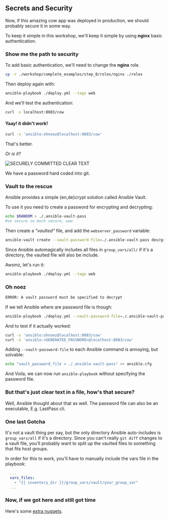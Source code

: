 ## Secrets and Security

Now, if this amazing cow app was deployed in production, we should probably secure it in some way.

To keep it simple in this workshop, we'll keep it simple by using **nginx** basic authentication.

### Show me the path to security

To add basic authentication, we'll need to change the **nginx** role.

```sh
cp -r ./workshop/complete_examples/step_8/roles/nginx ./roles
```

Then deploy again with:

```sh
ansible-playbook ./deploy.yml --tags web
```

And we'll test the authentication:
```sh
curl -s localhost:8083/cow
```

#### Yaay! it didn't work!

```sh
curl -s 'ansible:ohnoez@localhost:8083/cow'
```

That's better.

_Or is it_?

![SECURELY COMMITTED CLEAR TEXT](https://i.imgflip.com/ye9jg.jpg)

We have a password hard coded into git.

### Vault to the rescue

Ansible provides a simple {en,de}crypt solution called Ansible Vault.

To use it you need to create a password for encrypting and decrypting:


```sh
echo $RANDOM > ./.ansible-vault-pass
#so secure so much secure, wow
```

Then create a _"vaulted"_ file, and add the `webserver_password` variable:

```sh
ansible-vault create --vault-password-file=./.ansible-vault-pass dev/group_vars/all/vault
```

Since Ansible automagically includes all files in `group_vars/all/` if it's a directory, the vaulted file will also be include.

Awsmz, let's run it:

```sh
ansible-playbook ./deploy.yml --tags web
```

### Oh noez

```sh
ERROR: A vault password must be specified to decrypt
```

If we tell Ansible where are password file is though:

```sh
ansible-playbook ./deploy.yml --vault-password-file=./.ansible-vault-pass --tags web
```

And to test if it actually worked:

```sh
curl -s 'ansible:ohnoez@localhost:8083/cow'
curl -s 'ansible:<GENERATED_PASSWORD>@localhost:8083/cow'
```

Adding `--vault-password-file` to each Ansible command is annoying, but solvable:

```sh
echo "vault_password_file = ./.ansible-vault-pass" >> ansible.cfg
```

And Voila, we can now run `ansible-playbook` without specifying the password file.

### But that's just clear text in a file, how's that secure?

Well, Ansible thought about that as well. The password file can also be an executable, E.g. LastPass cli.

### One last Gotcha

It's not a vault thing per say, but the only directory Ansible auto-includes is `group_vars/all` if it's a directory.
Since you can't really `git diff` changes to a vault file, you'll probably want to split up the vaulted files to something that fits host groups.

In order for this to work, you'll have to manually include the vars file in the playbook:

```yaml
  ...
  vars_files:
    - "{{ inventory_dir }}/group_vars/vault/your_group_var"
  ...
```

### Now, if we got here and still got time

Here's some [extra nuggets](./9_extra_scale_inheritance_and_tipz.md).
